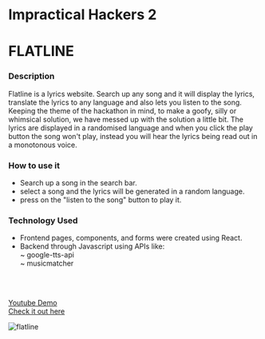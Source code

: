 # Impractical Hackers 2

<h1> FLATLINE </h1>

<h3> Description </h3>

Flatline is a lyrics website. Search up any song and it will display the lyrics, translate the lyrics to any language and also lets you listen to the song.
Keeping the theme of the hackathon in mind, to make a goofy, silly or whimsical solution, we have messed up with the solution a little bit. The lyrics are displayed in a randomised language and when you click the play button the song won't play, instead you will hear the lyrics being read out in a monotonous voice.

<h3>How to use it </h3>
<ul>
  <li>Search up a song in the search bar.</li>
  <li>select a song and the lyrics will be generated in a random language.</li>
  <li>press on the "listen to the song" button to play it.</li> </ul>
  
  
<h3>Technology Used </h3>
<ul>
  <li> Frontend pages, components, and forms were created using React.</li>
  <li> Backend through Javascript using APIs like:<br>
    ~ google-tts-api <br>
    ~ musicmatcher </li></ul>
<br>
<br>

<a taget="_blank" rel="noreferrer" href="https://youtu.be/sJticoey44c">Youtube Demo</a><br>
<a rel="noreferrer" target="_blank" href="https://flatline.select">Check it out here</a>

![flatline](https://user-images.githubusercontent.com/100701261/190893670-23031ad4-ece3-4dd9-9036-01475b7790e1.png)
